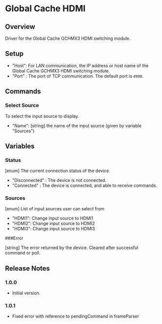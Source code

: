 # Global Cache HDMI

## Overview
Driver for the Global Cache GCHMX3 HDMI switching module.

## Setup
- "Host": For LAN communication, the IP address or host name of the Global Cache GCHMX3 HDMI switching module.
- "Port" : The port of TCP communication. The default port is `4998`.

## Commands

### Select Source
To select the input source to display.
  - "Name": [string] the name of the input source (given by variable "Sources")

## Variables

### Status

[enum] The current connection status of the device.
  - "Disconnected" : The device is not connected.
  - "Connected" : The device is connected, and able to receive commands.

### Sources

[enum] List of input sources user can select from
  - "HDMI1": Change input source to HDMI1
  - "HDMI2": Change input source to HDMI2
  - "HDMI3": Change input source to HDMI3

###Error

[string] The error returned by the device. Cleared after successful command or poll.

## Release Notes

### 1.0.0
- Initial version.

### 1.0.1
- Fixed error with reference to pendingCommand in frameParser